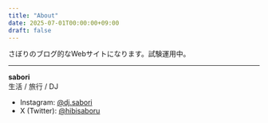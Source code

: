 ```yaml
---
title: "About"
date: 2025-07-01T00:00:00+09:00
draft: false
---
```


さぼりのブログ的なWebサイトになります。試験運用中。

---

**sabori**  
生活 / 旅行 / DJ

- Instagram: [@dj.sabori](https://www.instagram.com/dj.sabori)
- X (Twitter): [@hibisaboru](https://twitter.com/hibisaboru)